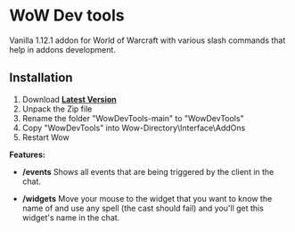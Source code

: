 # WoW Dev tools
Vanilla 1.12.1 addon for World of Warcraft with various slash commands that help in addons development.

## Installation
1. Download **[Latest Version](https://github.com/MikeBeloborodov/WowDevTools/archive/refs/heads/main.zip)**
2. Unpack the Zip file
3. Rename the folder "WowDevTools-main" to "WowDevTools"
4. Copy "WowDevTools" into Wow-Directory\Interface\AddOns
5. Restart Wow

**Features:**
* **/events** Shows all events that are being triggered by the client in the chat.

* **/widgets** Move your mouse to the widget that you want to know the name of and use any spell (the cast should fail) and you'll get this widget's name in the chat.